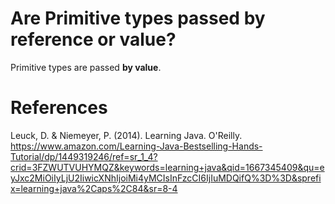 
 # Are Primitive types passed by reference or value? 
  
  
 Primitive types are passed **by value**.
  
 # References 
 Leuck, D. & Niemeyer, P. (2014). Learning Java. O'Reilly. https://www.amazon.com/Learning-Java-Bestselling-Hands-Tutorial/dp/1449319246/ref=sr_1_4?crid=3FZWUTVUHYMQZ&keywords=learning+java&qid=1667345409&qu=eyJxc2MiOiIyLjU2IiwicXNhIjoiMi4yMCIsInFzcCI6IjIuMDQifQ%3D%3D&sprefix=learning+java%2Caps%2C84&sr=8-4
